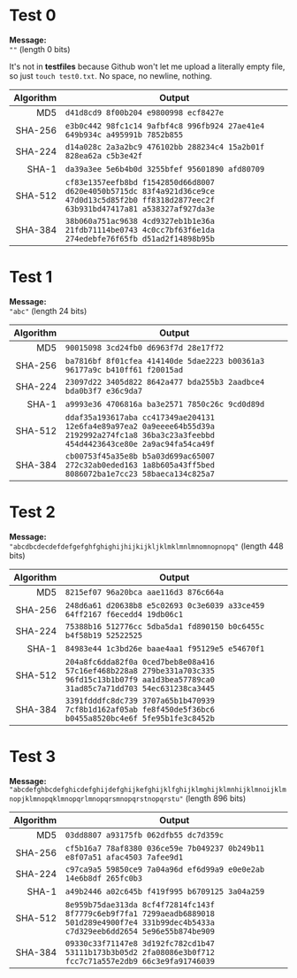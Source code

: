 # Test 0
**Message:**<br>
```""```
(length 0 bits)

It's not in **testfiles** because Github won't let me upload a literally empty file, so just ```touch test0.txt```. No space, no newline, nothing.

| Algorithm | Output
| --------: | ------- |
| MD5       | `d41d8cd9 8f00b204 e9800998 ecf8427e`
| SHA-256   | `e3b0c442 98fc1c14 9afbf4c8 996fb924 27ae41e4 649b934c a495991b 7852b855`
| SHA-224   | `d14a028c 2a3a2bc9 476102bb 288234c4 15a2b01f 828ea62a c5b3e42f`
| SHA-1     | `da39a3ee 5e6b4b0d 3255bfef 95601890 afd80709`
| SHA-512   | `cf83e1357eefb8bd f1542850d66d8007 d620e4050b5715dc 83f4a921d36ce9ce 47d0d13c5d85f2b0 ff8318d2877eec2f 63b931bd47417a81 a538327af927da3e`
| SHA-384   | `38b060a751ac9638 4cd9327eb1b1e36a 21fdb71114be0743 4c0cc7bf63f6e1da 274edebfe76f65fb d51ad2f14898b95b`

# Test 1
**Message:**<br>
```"abc"```
(length 24 bits)

| Algorithm | Output
| --------: | ------- |
| MD5       | `90015098 3cd24fb0 d6963f7d 28e17f72`
| SHA-256   | `ba7816bf 8f01cfea 414140de 5dae2223 b00361a3 96177a9c b410ff61 f20015ad`
| SHA-224   | `23097d22 3405d822 8642a477 bda255b3 2aadbce4 bda0b3f7 e36c9da7`
| SHA-1     | `a9993e36 4706816a ba3e2571 7850c26c 9cd0d89d`
| SHA-512   | `ddaf35a193617aba cc417349ae204131 12e6fa4e89a97ea2 0a9eeee64b55d39a 2192992a274fc1a8 36ba3c23a3feebbd 454d4423643ce80e 2a9ac94fa54ca49f`
| SHA-384   | `cb00753f45a35e8b b5a03d699ac65007 272c32ab0eded163 1a8b605a43ff5bed 8086072ba1e7cc23 58baeca134c825a7`

# Test 2
**Message:**<br>
```"abcdbcdecdefdefgefghfghighijhijkijkljklmklmnlmnomnopnopq"```
(length 448 bits)

| Algorithm | Output
| --------: | ------- |
| MD5       | `8215ef07 96a20bca aae116d3 876c664a`
| SHA-256   | `248d6a61 d20638b8 e5c02693 0c3e6039 a33ce459 64ff2167 f6ecedd4 19db06c1`
| SHA-224   | `75388b16 512776cc 5dba5da1 fd890150 b0c6455c b4f58b19 52522525`
| SHA-1     | `84983e44 1c3bd26e baae4aa1 f95129e5 e54670f1`
| SHA-512   | `204a8fc6dda82f0a 0ced7beb8e08a416 57c16ef468b228a8 279be331a703c335 96fd15c13b1b07f9 aa1d3bea57789ca0 31ad85c7a71dd703 54ec631238ca3445`
| SHA-384   | `3391fdddfc8dc739 3707a65b1b470939 7cf8b1d162af05ab fe8f450de5f36bc6 b0455a8520bc4e6f 5fe95b1fe3c8452b`

# Test 3
**Message:**<br>
```"abcdefghbcdefghicdefghijdefghijkefghijklfghijklmghijklmnhijklmnoijklmnopjklmnopqklmnopqrlmnopqrsmnopqrstnopqrstu"```
(length 896 bits)

| Algorithm | Output
| --------: | ------- |
| MD5       | `03dd8807 a93175fb 062dfb55 dc7d359c`
| SHA-256   | `cf5b16a7 78af8380 036ce59e 7b049237 0b249b11 e8f07a51 afac4503 7afee9d1`
| SHA-224   | `c97ca9a5 59850ce9 7a04a96d ef6d99a9 e0e0e2ab 14e6b8df 265fc0b3`
| SHA-1     | `a49b2446 a02c645b f419f995 b6709125 3a04a259`
| SHA-512   | `8e959b75dae313da 8cf4f72814fc143f 8f7779c6eb9f7fa1 7299aeadb6889018 501d289e4900f7e4 331b99dec4b5433a c7d329eeb6dd2654 5e96e55b874be909`
| SHA-384   | `09330c33f71147e8 3d192fc782cd1b47 53111b173b3b05d2 2fa08086e3b0f712 fcc7c71a557e2db9 66c3e9fa91746039`
